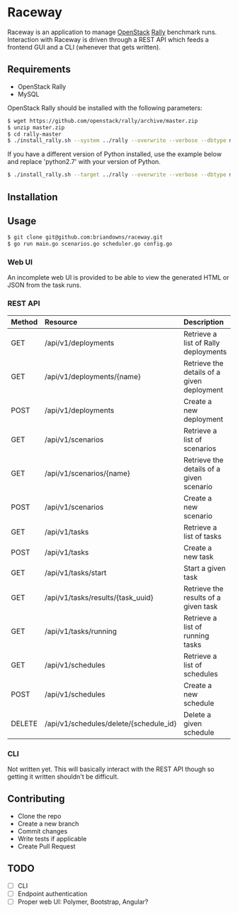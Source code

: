 # Raceway

Raceway is an application to manage [OpenStack](https://www.openstack.org/) [Rally](http://rally.readthedocs.org/en/latest/) benchmark runs.  Interaction with Raceway is driven through a REST API which feeds a frontend GUI and a CLI (whenever that gets written).

## Requirements

* OpenStack Rally
* MySQL

OpenStack Rally should be installed with the following parameters:

```bash
$ wget https://github.com/openstack/rally/archive/master.zip
$ unzip master.zip
$ cd rally-master
$ ./install_rally.sh --system ../rally --overwrite --verbose --dbtype mysql --db-host localhost --db-user rally --db-password rally --db-name rally
```

If you have a different version of Python installed, use the example below and replace 'python2.7' with your version of Python.

```bash
$ ./install_rally.sh --target ../rally --overwrite --verbose --dbtype mysql --db-host localhost --db-user rally --db-password rally --db-name rally --python `which python2.7`
```

## Installation 

## Usage

```bash
$ git clone git@github.com:briandowns/raceway.git
$ go run main.go scenarios.go scheduler.go config.go
```

### Web UI

An incomplete web UI is provided to be able to view the generated HTML or JSON from the task runs.

### REST API

| Method | Resource | Description | 
| :----- | :------- | :---------- |
| GET    | /api/v1/deployments                    | Retrieve a list of Rally deployments |
| GET    | /api/v1/deployments/{name}             | Retrieve the details of a given deployment |
| POST   | /api/v1/deployments                    | Create a new deployment |
| GET    | /api/v1/scenarios                      | Retrieve a list of scenarios |
| GET    | /api/v1/scenarios/{name}               | Retrieve the details of a given scenario |
| POST   | /api/v1/scenarios                      | Create a new scenario | 
| GET    | /api/v1/tasks                          | Retrieve a list of tasks |
| POST   | /api/v1/tasks                          | Create a new task |
| GET    | /api/v1/tasks/start                    | Start a given task |
| GET    | /api/v1/tasks/results/{task_uuid}      | Retrieve the results of a given task |
| GET    | /api/v1/tasks/running                  | Retrieve a list of running tasks |
| GET    | /api/v1/schedules                      | Retrieve a list of schedules |
| POST   | /api/v1/schedules                      | Create a new schedule |
| DELETE | /api/v1/schedules/delete/{schedule_id} | Delete a given schedule |

### CLI

Not written yet.  This will basically interact with the REST API though so getting it written shouldn't be difficult.

## Contributing

* Clone the repo
* Create a new branch
* Commit changes
* Write tests if applicable
* Create Pull Request

## TODO

- [ ] CLI
- [ ] Endpoint authentication
- [ ] Proper web UI: Polymer, Bootstrap, Angular?
